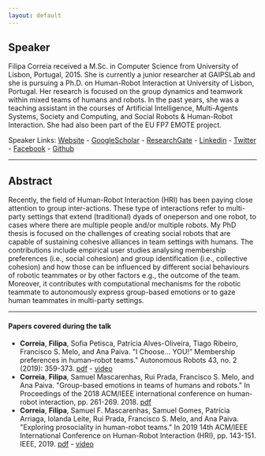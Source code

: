 ```yaml
---
layout: default
---
```

## Speaker

Filipa Correia received a M.Sc. in Computer Science from University of Lisbon, Portugal, 2015. She is currently a junior researcher at GAIPSLab and she is pursuing a Ph.D. on Human-Robot Interaction at University of Lisbon, Portugal. Her research is focused on the group dynamics and teamwork within mixed teams of humans and robots. In the past years, she was a teaching assistant in the courses of Artificial Intelligence, Multi-Agents Systems, Society and Computing, and Social Robots & Human-Robot Interaction. She had also been part of the EU FP7 EMOTE project. 


Speaker Links: [Website](https://filipacorreia.com/) - [GoogleScholar]( https://scholar.google.pt/citations?user=lEjl_5MAAAAJ) - [ResearchGate](https://www.researchgate.net/profile/Filipa-Correia-3) - [Linkedin](https://www.linkedin.com/in/filipacorreia/) - [Twitter](https://twitter.com/pipzcorreiaz) - [Facebook](https://www.facebook.com/pipzcorreiaz) - [Github](https://github.com/PipzCorreiaz)

---

## Abstract
Recently, the field of Human-Robot Interaction (HRI) has been paying close attention to group inter-actions. These type of interactions refer to multi-party settings that extend (traditional) dyads of oneperson and one robot, to cases where there are multiple people and/or multiple robots. My PhD thesis is focused on the challenges of creating social robots that are capable of sustaining cohesive alliances in team settings with humans. The contributions include empirical user studies analysing membership preferences (i.e., social cohesion) and group identification (i.e., collective cohesion) and how those can be influenced by different social behaviours of robotic teammates or by other factors e.g., the outcome of the team. Moreover, it contributes with computational mechanisms for the robotic teammate to autonomously express group-based emotions or to gaze human teammates in multi-party settings.

---

#### Papers covered during the talk
* **Correia**, **Filipa**, Sofia Petisca, Patrícia Alves-Oliveira, Tiago Ribeiro, Francisco S. Melo, and Ana Paiva. "I Choose... YOU!” Membership preferences in human–robot teams." Autonomous Robots 43, no. 2 (2019): 359-373. [pdf](https://link.springer.com/article/10.1007/s10514-018-9767-9) - [video](https://www.youtube.com/watch?v=rwvBIDsN6Cc&t=68s)
* **Correia**, **Filipa**, Samuel Mascarenhas, Rui Prada, Francisco S. Melo, and Ana Paiva. "Group-based emotions in teams of humans and robots." In Proceedings of the 2018 ACM/IEEE international conference on human-robot interaction, pp. 261-269. 2018. [pdf](https://dl.acm.org/doi/10.1145/3171221.3171252)
* **Correia**, **Filipa**, Samuel F. Mascarenhas, Samuel Gomes, Patrícia Arriaga, Iolanda Leite, Rui Prada, Francisco S. Melo, and Ana Paiva. "Exploring prosociality in human-robot teams." In 2019 14th ACM/IEEE International Conference on Human-Robot Interaction (HRI), pp. 143-151. IEEE, 2019. [pdf](https://dl.acm.org/doi/10.5555/3378680.3378702) - [video](https://www.youtube.com/watch?v=DJ1CcPi8MoY)



